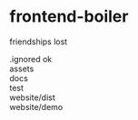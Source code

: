 # frontend-boiler
friendships lost

.ignored ok  
assets  
docs  
test  
website/dist  
website/demo  

